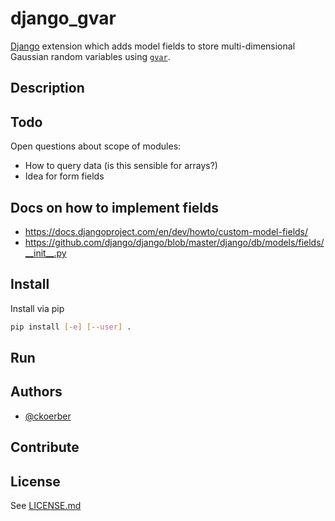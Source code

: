 # django_gvar

[Django](https://www.djangoproject.com) extension which adds model fields to store multi-dimensional Gaussian random variables using [`gvar`](https://github.com/gplepage/gvar).

## Description


## Todo

Open questions about scope of modules:

* How to query data (is this sensible for arrays?)
* Idea for form fields

## Docs on how to implement fields

* https://docs.djangoproject.com/en/dev/howto/custom-model-fields/
* https://github.com/django/django/blob/master/django/db/models/fields/__init__.py

## Install
Install via pip
```bash
pip install [-e] [--user] .
```

## Run


## Authors
* [@ckoerber](https://www.ckoerber.com)

## Contribute

## License
See [LICENSE.md](LICENSE.md)
